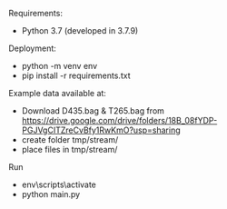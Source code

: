 Requirements: 
- Python 3.7 (developed in 3.7.9)

Deployment:
- python -m venv env
- pip install -r requirements.txt

Example data available at: 
- Download D435.bag & T265.bag from https://drive.google.com/drive/folders/18B_08fYDP-PGJVgCITZreCvBfy1RwKmO?usp=sharing
- create folder tmp/stream/
- place files in tmp/stream/

Run
- env\scripts\activate
- python main.py